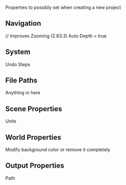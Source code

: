 Properties to possibly set when creating a new project

## Navigation
// Improves Zooming (2.83.3)
Auto Depth = true 

## System
Undo Steps

## File Paths
Anything in here

## Scene Properties
Units

## World Properties
Modify background color or remove it completely

## Output Properties
Path


